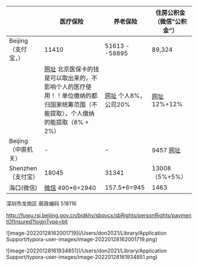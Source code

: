 |                     | 医疗保险                                                     | 养老保险                                                     | 住房公积金  （微信”公积金“）                        |
| ------------------- | ------------------------------------------------------------ | ------------------------------------------------------------ | --------------------------------------------------- |
| Beijing（支付宝，） | 11410                                                        | 51613  --58895                                               | 89,324                                              |
|                     | [网址](http://fuwu.rsj.beijing.gov.cn/csibiz/indinfo/login.jsp)          北京医保卡的钱是可以取出来的，不影响个人的医疗使用！！单位缴纳的都归国家统筹范围（不能提取），个人缴纳的能提取（8% + 2%） | [网址](http://fuwu.rsj.beijing.gov.cn/csibiz/indinfo/login.jsp)      个人8%，公司20% | [网址](grwsyw.gjj.beijing.gov.cn)   12%+12%         |
| Beijing（中直机关） | -                                                            | -                                                            | 9457   [网址](http://zzz.gov.cn/wtgrgjj/index.html) |
| Shenzhen（支付宝）  | 18045                                                        | 31341                                                        | 13008   （5%+5%）                                   |
| 海口(微信)          | [微信](海南一卡通)  490*6=2940                               | 157.5*6=945                                                  | 1463                                                |



深圳市龙岗区 邮政编码 518116

http://fuwu.rsj.beijing.gov.cn/bjdkhy/sbqycx/sbRights/personRights/paymentOfInsured?loginType=bjt

![image-20220128162001719](/Users/don2021/Library/Application Support/typora-user-images/image-20220128162001719.png)

![image-20220128161934851](/Users/don2021/Library/Application Support/typora-user-images/image-20220128161934851.png)